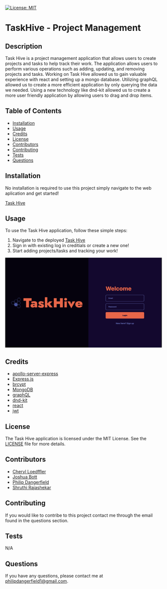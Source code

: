 [![License: MIT](https://img.shields.io/badge/License-MIT-green.svg)](https://opensource.org/licenses/MIT)

# TaskHive - Project Management

## Description
Task Hive is a project management application that allows users to create projects and tasks to help track their work. The application allows users to perform various operations such as adding, updating, and removing projects and tasks. Working on Task Hive allowed us to gain valuable experience with react and setting up a mongo database. Utilizing graphQL allowed us to create a more efficient application by only querying the data we needed. Using a new technology like dnd-kit allowed us to create a more user friendly application by allowing users to drag and drop items.



## Table of Contents

- [Installation](#installation)
- [Usage](#usage)
- [Credits](#credits)
- [License](#license)
- [Contributors](#contributors)
- [Contributing](#contributing)
- [Tests](#tests)
- [Questions](#questions)

## Installation

No installation is required to use this project simply navigate to the web aplication and get started!

[Task Hive](https://taskhive-3576fd3630ff.herokuapp.com/)

## Usage

To use the Task Hive application, follow these simple steps:

1. Navigate to the deployed [Task Hive](https://taskhive-3576fd3630ff.herokuapp.com/)
2. Sign in with existing log in creditials or create a new one!
3. Start adding projects/tasks and tracking your work!

![Deployed Screenshot](client/public/taskhive_login.png)

## Credits

- [apollo-server-express](https://www.npmjs.com/package/apollo-server-express)
- [Express.js](https://expressjs.com/)
- [brcypt](https://www.npmjs.com/package/bcrypt)
- [MongoDB](https://www.mongodb.com/)
- [graphQL](https://graphql.org/learn/)
- [dnd-kit](https://www.npmjs.com/package/@dnd-kit/core)
- [react](https://reactjs.org/)
- [jwt](https://jwt.io/)

## License

The Task Hive application is licensed under the MIT License. See the [LICENSE](LICENSE) file for more details.

## Contributors

- [Cheryl Loedffler](https://github.com/Cheloe)
- [Joshua Bott](https://github.com/josh4got)
- [Philip Dangerfield](https://github.com/pdangerfield)
- [Shruthi Rajashekar](https://github.com/shruthisalimath)

## Contributing

If you would like to contribe to this project contact me through the email found in the questions section.

## Tests

N/A

## Questions

If you have any questions, please contact me at [philipdangerfield1@gmail.com](mailto:philipdangerfield1@gmail.com).